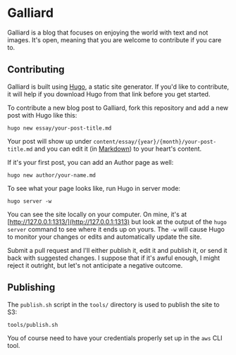 Galliard
========

Galliard is a blog that focuses on enjoying the world with text and
not images. It's open, meaning that you are welcome to contribute
if you care to.

## Contributing

Galliard is built using [Hugo](http://gohugo.io), a static site
generator. If you'd like to contribute, it will help if you download
Hugo from that link before you get started.

To contribute a new blog post to Galliard, fork this
repository and add a new post with Hugo like this:

    hugo new essay/your-post-title.md

Your post will show up under
`content/essay/{year}/{month}/your-post-title.md` and you can edit
it (in [Markdown](http://daringfireball.net/projects/markdown/syntax))
to your heart's content.

If it's your first post, you can add an Author page as well:

    hugo new author/your-name.md

To see what your page looks like, run Hugo in server mode:

    hugo server -w

You can see the site locally on your computer. On mine, it's at
[http://127.0.0.1:1313/](http://127.0.0.1:1313) but look at the
output of the `hugo server` command to see where it ends up on
yours.  The `-w` will cause Hugo to monitor your changes or edits
and automatically update the site.

Submit a pull request and I'll either publish it, edit it and publish
it, or send it back with suggested changes. I suppose that if it's
awful enough, I might reject it outright, but let's not anticipate
a negative outcome.

## Publishing

The `publish.sh` script in the `tools/` directory is used to publish
the site to S3:

    tools/publish.sh

You of course need to have your credentials properly set up in the
`aws` CLI tool.
